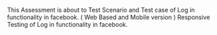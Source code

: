 This Assessment is about to Test Scenario and Test case of Log in functionality in facebook.  ( Web Based and Mobile version )
Responsive Testing of  Log in functionality in facebook.  
